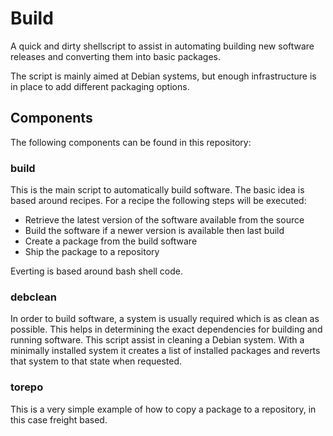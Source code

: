 # Build

A quick and dirty shellscript to assist in automating building new software
releases and converting them into basic packages.

The script is mainly aimed at Debian systems, but enough infrastructure is in place to
add different packaging options.

## Components

The following components can be found in this repository:

### build

This is the main script to automatically build software. The basic idea is based around
recipes. For a recipe the following steps will be executed:

* Retrieve the latest version of the software available from the source
* Build the software if a newer version is available then last build
* Create a package from the build software
* Ship the package to a repository

Everting is based around bash shell code.

### debclean

In order to build software, a system is usually required which is as clean as possible.
This helps in determining the exact dependencies for building and running software.
This script assist in cleaning a Debian system. With a minimally installed system it
creates a list of installed packages and reverts that system to that state when requested.

### torepo

This is a very simple example of how to copy a package to a repository, in this case
freight based.
